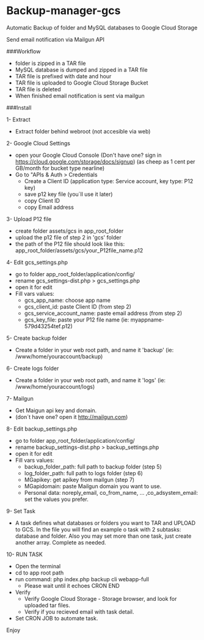 # Backup-manager-gcs
Automatic Backup of folder and MySQL databases to Google Cloud Storage

Send  email  notification via  Mailgun API

###Workflow

- folder is zipped in a TAR file
- MySQL database is dumped and zipped in a TAR file
- TAR file is prefixed with date and hour
- TAR file is uploaded to Google Cloud Storage Bucket
- TAR file is deleted
- When finished email notification is sent via mailgun


###Install

1- Extract
- Extract folder behind webroot (not accesible via web)

2- Google Cloud Settings
- open your Google Cloud Console
  (Don't have one? sign in https://cloud.google.com/storage/docs/signup)
  (as cheep as 1 cent per GB/month for bucket type nearline)
- Go to "APIs & Auth > Credentials
	- Create a Client ID (application type: Service account, key type: P12 key)
	- save p12 key file (you´ll use it later)  
	- copy Client ID
	- copy Email address  

3- Upload P12 file
- create folder assets/gcs in app_root_folder
- upload the p12 file of step 2 in 'gcs' folder
- the path of the P12 file should look like this: app_root_folder/assets/gcs/your_P12file_name.p12

4- Edit gcs_settings.php	
- go to folder app_root_folder/application/config/
- rename gcs_settings-dist.php > gcs_settings.php 
- open it for edit
- Fill vars values:
	- gcs_app_name: choose app name
	- gcs_client_id: paste Client ID (from step 2)
	- gcs_service_account_name: paste email address (from step 2)
	- gcs_key_file: paste your P12 file name (ie: myappname-579d43254tef.p12)

5- Create backup folder
- Create a folder in your web root path, and name it 'backup'
(ie: /www/home/youraccount/backup)

6- Create logs folder
- Create a folder in your web root path, and name it 'logs'
(ie: /www/home/youraccount/logs)

7- Mailgun
- Get Maigun api key and domain.
- (don´t have one? open it http://mailgun.com)

8- Edit backup_settings.php
- go to folder app_root_folder/application/config/
- rename backup_settings-dist.php > backup_settings.php 
- open it for edit
- Fill vars values:
	- backup_folder_path: full path to backup folder (step 5)
	- log_folder_path: full path to logs folder (step 6)
	- MGapikey:  get apikey from mailgun (step 7)
	- MGapidomain: paste Mailgun domain you want to use.
	- Personal data: noreply_email, co_from_name, ... ,co_adsystem_email: set the values you prefer.

9- Set Task
- A task defines what databases or folders you want to TAR and UPLOAD to GCS.
In the file you will find an example o task with 2 subtasks: database and folder.
Also you may set more than one task, just create another array.
Complete as needed.

10- RUN TASK
- Open the terminal
- cd to app root path
- run command: php index.php backup cli webapp-full 
	- Please wait until it echoes CRON END
- Verify
	- Verify Google Cloud Storage - Storage browser, and look for uploaded tar files.
	- Verify if you recieved email with task detail.
-  Set CRON JOB to automate task.	

Enjoy

